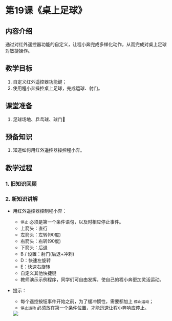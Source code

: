 <!-- # 机器人编程入门学习 -->
<link rel="stylesheet" type="text/css" href="./style.css" />

# 第19课《桌上足球》

## 内容介绍

通过对红外遥控器功能的自定义，让程小奔完成多样化动作，从而完成对桌上足球对敏捷操作。

## 教学目标

1. 自定义红外遥控器功能键；
1. 使用程小奔操控桌上足球，完成运球、射门。

## 课堂准备

1. 足球场地、乒乓球、球门🥅

## 预备知识

1. 知道如何用红外遥控器操控程小奔。

## 教学过程

### 1. 旧知识回顾

### 2. 新知识讲解

- 用红外遥控器控制程小奔：
  - `停止` 必须是第一个条件语句，以及时相应停止事件。
  - 上箭头：直行
  - 左箭头：左转(90度)
  - 右箭头：右转(90度)
  - 下箭头：后退
  - B / 设置：射门(后退+冲刺)
  - D：快速左旋转
  - E：快速右旋转
  - 自定义其他快捷键
  - 教师演示示例程序，同学们可自由发挥，使自己的程小奔更加灵活运动。

- 提示：
  - 每个遥控按钮事件开始之前，为了缓冲惯性，需要都加上 `停止运动`；
  - `停止运动` 必须放在第一个条件位置，才能迅速让程小奔响应停止。

  <img src="../images/19-1.png" class="width400" />
